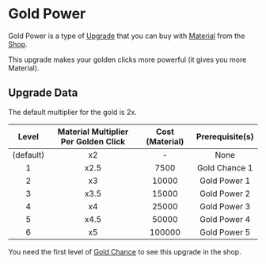 # Gold Power
Gold Power is a type of [Upgrade](/upgrades/) that you can buy with 
[Material](/game/material.md) from the [Shop](/game/shop.md).

This upgrade makes your golden clicks more powerful (it gives you more Material).

## Upgrade Data

The default multiplier for the gold is 2x.

|   Level   | Material Multiplier Per Golden Click | Cost (Material) | Prerequisite(s) |
|:---------:|:------------------------------------:|:---------------:|:---------------:|
| (default) |                  x2                  |        -        |       None      |
|     1     |                 x2.5                 |       7500      |  Gold Chance 1  |
|     2     |                  x3                  |      10000      |   Gold Power 1  |
|     3     |                 x3.5                 |      15000      |   Gold Power 2  |
|     4     |                  x4                  |      25000      |   Gold Power 3  |
|     5     |                 x4.5                 |      50000      |   Gold Power 4  |
|     6     |                  x5                  |      100000     |   Gold Power 5  |

You need the first level of [Gold Chance](/upgrades/gold-chance.md) to see this upgrade 
in the shop.
